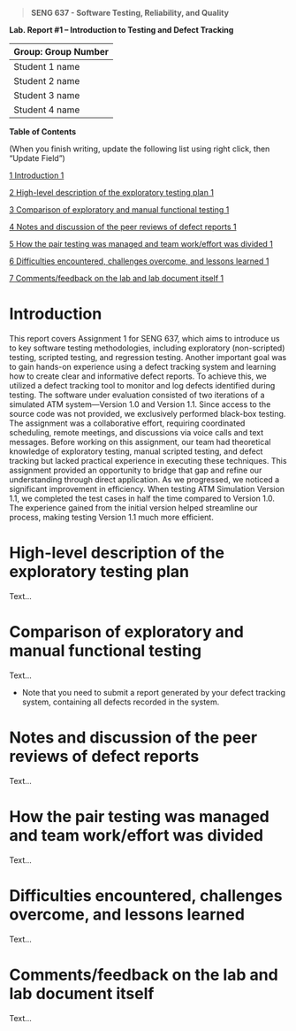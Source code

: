 >   **SENG 637 - Software Testing, Reliability, and Quality**

**Lab. Report \#1 – Introduction to Testing and Defect Tracking**

| Group: Group Number      |
|-----------------|
| Student 1 name                |   
| Student 2 name              |   
| Student 3 name               |   
| Student 4 name                |   


**Table of Contents**

(When you finish writing, update the following list using right click, then
“Update Field”)

[1 Introduction	1](#_Toc439194677)

[2 High-level description of the exploratory testing plan	1](#_Toc439194678)

[3 Comparison of exploratory and manual functional testing	1](#_Toc439194679)

[4 Notes and discussion of the peer reviews of defect reports	1](#_Toc439194680)

[5 How the pair testing was managed and team work/effort was
divided	1](#_Toc439194681)

[6 Difficulties encountered, challenges overcome, and lessons
learned	1](#_Toc439194682)

[7 Comments/feedback on the lab and lab document itself	1](#_Toc439194683)

# Introduction

This report covers Assignment 1 for SENG 637, which aims to introduce us to key software testing methodologies, including exploratory (non-scripted) testing, scripted testing, and regression testing. Another important goal was to gain hands-on experience using a defect tracking system and learning how to create clear and informative defect reports. To achieve this, we utilized a defect tracking tool to monitor and log defects identified during testing.
The software under evaluation consisted of two iterations of a simulated ATM system—Version 1.0 and Version 1.1. Since access to the source code was not provided, we exclusively performed black-box testing.
The assignment was a collaborative effort, requiring coordinated scheduling, remote meetings, and discussions via voice calls and text messages. Before working on this assignment, our team had theoretical knowledge of exploratory testing, manual scripted testing, and defect tracking but lacked practical experience in executing these techniques. This assignment provided an opportunity to bridge that gap and refine our understanding through direct application.
As we progressed, we noticed a significant improvement in efficiency. When testing ATM Simulation Version 1.1, we completed the test cases in half the time compared to Version 1.0. The experience gained from the initial version helped streamline our process, making testing Version 1.1 much more efficient.


# High-level description of the exploratory testing plan

Text…

# Comparison of exploratory and manual functional testing

Text…

-   Note that you need to submit a report generated by your defect tracking
    system, containing all defects recorded in the system.

# Notes and discussion of the peer reviews of defect reports

Text…

# How the pair testing was managed and team work/effort was divided 

Text…

# Difficulties encountered, challenges overcome, and lessons learned

Text…

# Comments/feedback on the lab and lab document itself

Text…
